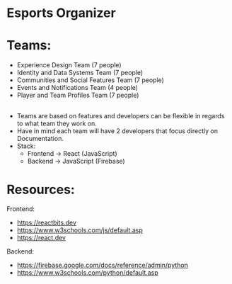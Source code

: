 # Esports Organizer
##
# Teams:

- Experience Design Team (7 people)
- Identity and Data Systems Team (7 people)
- Communities and Social Features Team (7 people)
- Events and Notifications Team (4 people)
- Player and Team Profiles Team (7 people)
##
- Teams are based on features and developers can be flexible in regards to what team they work on.
- Have in mind each team will have 2 developers that focus directly on Documentation. 
- Stack:
  - Frontend -> React (JavaScript)
  - Backend -> JavaScript (Firebase)
##
# Resources:

Frontend:
- https://reactbits.dev
- https://www.w3schools.com/js/default.asp
- https://react.dev

Backend:
- https://firebase.google.com/docs/reference/admin/python
- https://www.w3schools.com/python/default.asp
  
